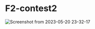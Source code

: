 # F2-contest2 

![Screenshot from 2023-05-20 23-32-17](https://github.com/Lovegupta112/F2-contest2/assets/90507983/2b40ba86-9fc2-46b2-b321-3df823b58e7f)

